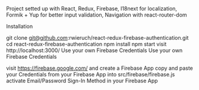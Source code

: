 Project setted up with
React, Redux, Firebase, I18next for localization, Formik + Yup for better input validation,
Navigation with react-router-dom

Installation

git clone git@github.com:rwieruch/react-redux-firebase-authentication.git
cd react-redux-firebase-authentication
npm install
npm start
visit http://localhost:3000/
Use your own Firebase Credentials
Use your own Firebase Credentials

visit https://firebase.google.com/ and create a Firebase App
copy and paste your Credentials from your Firebase App into src/firebase/firebase.js
activate Email/Password Sign-In Method in your Firebase App